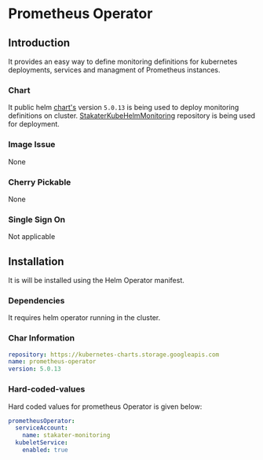 # Prometheus Operator

## Introduction
It provides an easy way to define monitoring definitions for kubernetes deployments, services and managment of Prometheus instances.  

### Chart
It public helm [chart's](https://github.com/helm/charts/tree/master/stable/prometheus-operator) version `5.0.13` is being used to deploy monitoring definitions on cluster. [StakaterKubeHelmMonitoring](https://github.com/stakater/StakaterKubeHelmMonitoring) repository is being used for deployment.

### Image Issue
None

### Cherry Pickable
None

### Single Sign On
Not applicable

## Installation
It is will be installed using the Helm Operator manifest.

### Dependencies
It requires helm operator running in the cluster.

### Char Information
```yaml
repository: https://kubernetes-charts.storage.googleapis.com
name: prometheus-operator
version: 5.0.13
```

### Hard-coded-values
Hard coded values for prometheus Operator is given below:
```yaml
prometheusOperator:
  serviceAccount:
    name: stakater-monitoring
  kubeletService:
    enabled: true
```